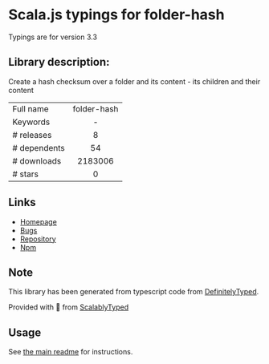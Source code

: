
# Scala.js typings for folder-hash

Typings are for version 3.3

## Library description:
Create a hash checksum over a folder and its content - its children and their content

|                    |                 |
| ------------------ | :-------------: |
| Full name          | folder-hash |
| Keywords           | - |
| # releases         | 8 |
| # dependents       | 54 |
| # downloads        | 2183006 |
| # stars            | 0 |

## Links
- [Homepage](https://github.com/marc136/node-folder-hash#readme)
- [Bugs](https://github.com/marc136/node-folder-hash/issues)
- [Repository](https://github.com/marc136/node-folder-hash)
- [Npm](https://www.npmjs.com/package/folder-hash)
    


## Note
This library has been generated from typescript code from [DefinitelyTyped](https://definitelytyped.org).

Provided with :purple_heart: from [ScalablyTyped](https://github.com/oyvindberg/ScalablyTyped)

## Usage
See [the main readme](../../readme.md) for instructions.


